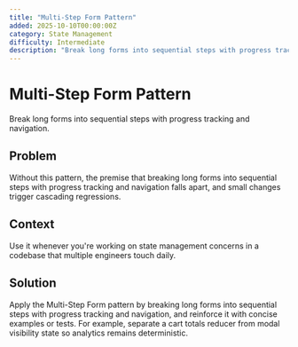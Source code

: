 ```yaml
---
title: "Multi-Step Form Pattern"
added: 2025-10-10T00:00:00Z
category: State Management
difficulty: Intermediate
description: "Break long forms into sequential steps with progress tracking and navigation."
---
```

# Multi-Step Form Pattern

Break long forms into sequential steps with progress tracking and navigation.

## Problem

Without this pattern, the premise that breaking long forms into sequential steps with progress tracking and navigation falls apart, and small changes trigger cascading regressions.

## Context

Use it whenever you're working on state management concerns in a codebase that multiple engineers touch daily.

## Solution

Apply the Multi-Step Form pattern by breaking long forms into sequential steps with progress tracking and navigation, and reinforce it with concise examples or tests. For example, separate a cart totals reducer from modal visibility state so analytics remains deterministic.
